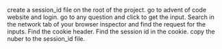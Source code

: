 create a session_id file on the root of the project.
go to advent of code website and login.
go to any question and click to get the input.
Search in the network tab of your browser inspector and find the request for the inputs.
Find the cookie header.
Find the session id in the cookie.
copy the nuber to the session_id file.

